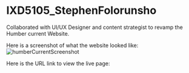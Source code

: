 # IXD5105_StephenFolorunsho

Collaborated with UI/UX Designer and content strategist to revamp the Humber current Website.

Here is a screenshot of what the website looked like:
![humberCurrentScreenshot](https://user-images.githubusercontent.com/107089079/217684532-0775f023-1cbe-46a8-b7d2-9c980710e79c.jpg)

Here is the URL link to view the live page:

